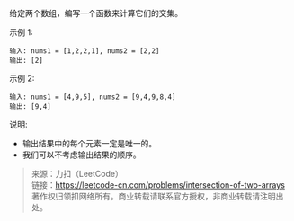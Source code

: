 给定两个数组，编写一个函数来计算它们的交集。

示例 1:
```
输入: nums1 = [1,2,2,1], nums2 = [2,2]
输出: [2]
```

示例 2:
```
输入: nums1 = [4,9,5], nums2 = [9,4,9,8,4]
输出: [9,4]
```

说明:
* 输出结果中的每个元素一定是唯一的。
* 我们可以不考虑输出结果的顺序。

> 来源：力扣（LeetCode）  
> 链接：https://leetcode-cn.com/problems/intersection-of-two-arrays  
> 著作权归领扣网络所有。商业转载请联系官方授权，非商业转载请注明出处。  
